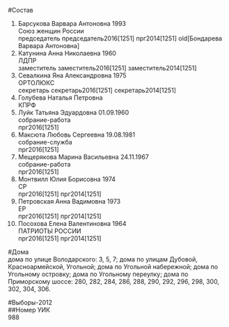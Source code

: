 #Состав  
1. Барсукова Варвара Антоновна 1993  
    Союз женщин России  
    председатель председатель2016[1251] прг2014[1251] old[Бондарева Варвара Антоновна]  
2. Катунина Анна Николаевна 1960  
    ЛДПР  
    заместитель заместитель2016[1251] заместитель2014[1251]  
3. Севалкина Яна Александровна 1975  
    ОРТОЛЮКС  
    секретарь секретарь2016[1251] секретарь2014[1251]  
4. Голубева Наталья Петровна  
    КПРФ  
5. Луйк Татьяна Эдуардовна 01.09.1960  
    собрание-работа  
    прг2016[1251]  
6. Максюта Любовь Сергеевна 19.08.1981  
    собрание-служба  
    прг2016[1251]  
7. Мещерякова Марина Васильевна 24.11.1967  
    собрание-работа  
    прг2016[1251]  
8. Монтвилл Юлия Борисовна 1974  
    СР  
    прг2016[1251] прг2014[1251]  
9. Петровская Анна Вадимовна 1973  
    ЕР  
    прг2016[1251] прг2014[1251]  
10. Посохова Елена Валентиновна 1964  
    ПАТРИОТЫ РОССИИ  
    прг2016[1251] прг2014[1251]  
  
#Дома  
дома по улице Володарского: 3, 5, 7; дома по улицам Дубовой, Красноармейской, Угольной; дома по Угольной набережной; дома по Угольному островку; дома по Угольному переулку; дома по Приморскому шоссе: 280, 282, 284, 286, 288, 290, 292, 296, 298, 300, 302, 304, 306.  
  
#Выборы-2012  
##Номер УИК  
988  
